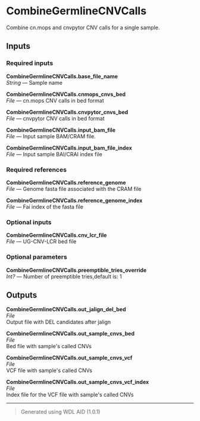 # CombineGermlineCNVCalls
Combine cn.mops and cnvpytor CNV calls for a single sample.

## Inputs

### Required inputs
<p name="CombineGermlineCNVCalls.base_file_name">
        <b>CombineGermlineCNVCalls.base_file_name</b><br />
        <i>String </i> &mdash; 
         Sample name <br /> 
</p>
<p name="CombineGermlineCNVCalls.cnmops_cnvs_bed">
        <b>CombineGermlineCNVCalls.cnmops_cnvs_bed</b><br />
        <i>File </i> &mdash; 
         cn.mops CNV calls in bed format <br /> 
</p>
<p name="CombineGermlineCNVCalls.cnvpytor_cnvs_bed">
        <b>CombineGermlineCNVCalls.cnvpytor_cnvs_bed</b><br />
        <i>File </i> &mdash; 
         cnvpytor CNV calls in bed format <br /> 
</p>
<p name="CombineGermlineCNVCalls.input_bam_file">
        <b>CombineGermlineCNVCalls.input_bam_file</b><br />
        <i>File </i> &mdash; 
         Input sample BAM/CRAM file. <br /> 
</p>
<p name="CombineGermlineCNVCalls.input_bam_file_index">
        <b>CombineGermlineCNVCalls.input_bam_file_index</b><br />
        <i>File </i> &mdash; 
         Input sample BAI/CRAI index file <br /> 
</p>

### Required references
<p name="CombineGermlineCNVCalls.reference_genome">
        <b>CombineGermlineCNVCalls.reference_genome</b><br />
        <i>File </i> &mdash; 
         Genome fasta file associated with the CRAM file <br /> 
</p>
<p name="CombineGermlineCNVCalls.reference_genome_index">
        <b>CombineGermlineCNVCalls.reference_genome_index</b><br />
        <i>File </i> &mdash; 
         Fai index of the fasta file <br /> 
</p>

### Optional inputs
<p name="CombineGermlineCNVCalls.cnv_lcr_file">
        <b>CombineGermlineCNVCalls.cnv_lcr_file</b><br />
        <i>File </i> &mdash; 
         UG-CNV-LCR bed file <br /> 
</p>

### Optional parameters
<p name="CombineGermlineCNVCalls.preemptible_tries_override">
        <b>CombineGermlineCNVCalls.preemptible_tries_override</b><br />
        <i>Int? </i> &mdash; 
         Number of preemptible tries,default is: 1 <br /> 
</p>
</details>


## Outputs
<p name="CombineGermlineCNVCalls.out_jalign_del_bed">
        <b>CombineGermlineCNVCalls.out_jalign_del_bed</b><br />
        <i>File</i><br />
        Output file with DEL candidates after jalign
</p>
<p name="CombineGermlineCNVCalls.out_sample_cnvs_bed">
        <b>CombineGermlineCNVCalls.out_sample_cnvs_bed</b><br />
        <i>File</i><br />
        Bed file with sample's called CNVs
</p>
<p name="CombineGermlineCNVCalls.out_sample_cnvs_vcf">
        <b>CombineGermlineCNVCalls.out_sample_cnvs_vcf</b><br />
        <i>File</i><br />
        VCF file with sample's called CNVs
</p>
<p name="CombineGermlineCNVCalls.out_sample_cnvs_vcf_index">
        <b>CombineGermlineCNVCalls.out_sample_cnvs_vcf_index</b><br />
        <i>File</i><br />
        Index file for the VCF file with sample's called CNVs
</p>

<hr />

> Generated using WDL AID (1.0.1)
